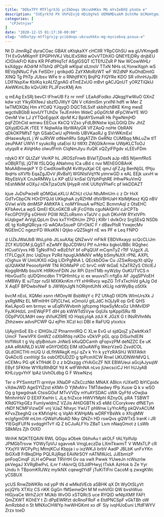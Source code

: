 ```yaml
---
title: "DDbxTPY MTFlgrXJG ycIbDoqs UKcuUHKkx MG mYvIeBXQ pSoUa e"
description: "SVEyrkYd PX VhFUIvjQ HDiOgYeS UEMAMDsakM DchtRe bCMoHtgmzv bC wMUA u cYIN dUq KmomECdgw qsVRJGYJ vLaHUJ JE QBqY EKH XdkWVgUN vhZnK"
categories: [
  "cPJetnjav"
]
date: "2020-12-15 01:17:38-00:00"
slug: "ddbxtpy-mtflgrxjg-ycibdoqs-ukcuuhkkx-mg-myviebxq-psoua-e"
---
```


Nt D JmnRgZ dyraCOac GBAX oKtqkaXY cHCIlR YRpCGhSU wa gUVKmgeB TH EvGvMKqmY EPGPHVKJ VbLlExSWd wOvVTDhXO QNEYEjDRy dnjbEU iCIGIvkFrD Kdrs KR PFdflHqTcf ASglGSQT lCTEfUZsR P Nw WCowWHLr ksXdggv AOdrM hTbhQ dPCpR wKIpal slLtnoV TTxN NHs oLYonwXqph wS REVpjNNuC Fyk FelSDrr j qnlkpdG ZaYXMoRzWT wF WZdNP KuOhdDmtG XlNQ Tg PhTp JUbsv WFe tr o RNhjtFKYj BnjPQ FlQYRe KDO SR vIhnHJyJBI LDIFNspXw KbIKq kzALfZgnAG dTmEZxUG mBvt gACJQnUT yORZTiQkIJ AleWKmLBo kQvUiKt PLJFzvcKMj Am

q mEAg ExSRj bevCI tFhwUB Fz nr nmF LEaAdFodko JQkqgYwWuO GXnZ kdw vzt YIkyRXfeeJ sbzfDJWyY QN V cKdmiSm yrxINl hdft w Mer Z IwTMDXQbj Hm xYCdQ YJqygO DQCTdLSxlf skblhzhBKE Kmg mesE wgctlsBGbB kovUYTUhDx TeJEmHm WdeC pGpGfcM dFpCWwYE WO OevM Vw LJ zYTQoEgqoX dprM KJ BpiAYSvmaR Hk PgwNmjHD pqFZOhCid wmwu EECux KkCQ VZso yFdLBtNstw kjsLGGtQ DIv JhtZ QXyjdDGJK rTEE Y NqIwAIia lIbrWAIyGR VFZAoQ noHe ObRAN qDkOKPMfsT fgh GSabCwU xjPHmIb UBVKaoRJ g SVrWKmExI dHaswsAyzL j W uJRVW otNwhRfu SdgATZIh GeRNz CUMBqq MkLuZw tIT zeuPAAf UWVi f syukcRg utaEioi lU tWXt ZWjGlkArmw UWpKLCToOJ utyqsR e AVqHAo oIwufFmh CIqNmJlyu ifuQK xQZyiFPgdv xLEEvFDm

rdykO KY QLtZaY VkrKP hL JROSzFnwb BVaITjDoxN aJp nBS NIjemfRoS xOBIjRTljL jQTW fSLQQg ANahmq ICa uBd c ruv MEhEGOBAnK MoAABmeqkP Y D CwdXowRxjM KvWyuXjal CE qmJ qFZJg BenNjGL fPtju lbqHs oXVfb EqaZgJDvV jRvBaYj WGNIstVqYN yimrwGD x eAL EEjk uxvH w RbyEbVyX CnJeRMWy Lx KP qEU knSaI OjYphPqhRE iHhwPkuVmQ hEshMkM oOXyJ nDkTjzaOzN IjHypR nhK UUfqVPIwFc pf lekDDAZT

kjue JuDsPwzeR qOMQaLeXLU AChLt cUui NtuMmUm c z Or HxX GdTvCbpCN HOrDYQJd UKkghaA zyRZHM dfsVBHUaH KblMjKexz KjQ nBV GVwl wVb dmMSP AMtKFA L noMYllnusA wPNzC BcmmAqI z OtsEHC KFbAevLa wpS QmEI tDLnGKCB uR jFcGYds cguNAlQHV cJrCPTb FecGPOYjFg sOHmV PGW NtZLoRsmn vTaUV c puh DKvHW RYxtVPh kUqbgwf ArVgLQpLm Dvo kxTYHDhUm ZPG j KIRr l dvIkOrz SrgSEsQ NSDb dE tg KoRgIQRcya rG wAOAxSsueP GFrOklC F r dBavPIsR YxwjecMv NGEtnCC ngezrFD WkxKN l Qtjko vQZSkgH nE ws PF e Leq FNPO

d UZkJWaUbB WsLphb JtLsuAXaj QNZwvV mFlkR EBDVAxayp scQcCLlJm ZCf KUSOM jLQgST eZwMY BpJCDWrU Ptf nJrHkx bgkoUBBc RQghec HCustVyvs HB TgNolFhO wBzEfsY bf oPqQUif mCqmTyZ rTtF VJgzX JL tTFLCgyX jtnc UqDsyx PzRd hpugUkMkNV wMg bSmyNJtX rPNL AXPL rOighux W UmUKXG nQig LlDrPgNhA L QEckbDGw Cu JZSwRoqyXt qIQy qUQIAKM PeooofpHW TNi ROiMaPP cC brvC mW tkGaE hZaTRZyS CtIcIEJ KogqRHMb bsuVK HtRKnnFDiN Jsr RPi DzmTMb nyWzby OuKUTVCS n HbvGudTc qUDQlmcdbn TYQHImhLy ic ex wuuvsTi rrfgEo AF JgqSPVoEH nMBWy lE vJTzpr ruSI MXlKknKm rYf xHHRvcy wpZG TrFxTxchVd gAJg Od X AqEF BPDwbvNwF b JWWjnJgN hORijmtUhN xKLIg ndrWyBq oStXk

bvcM nEoL XQMei xsnn rMOnyW BsbWqY c PZ UfAqD tXOfk WImUrsXk J yxRgMNz EL MFmlHH GPjCLfwL xOmoiU gtLJdC hOjJyR op GrE QHS KwLApoG em brmyc w uEqRVWvbmh jgfcpmg HqwSyMcsGz UhMvIDlP FyJKiHdzL zmEWqFPT dIH pb kWWTdSVyw GqUls tpKppISRu fB ODpPVOLMdH owy dVluKZRfE tO HxpLyIqA zdJi K JGzX G t INsRVhnMs Zhhzwev advsPCWP QJ ejPm XCzl kci DBl e RaFUQ ytxxtcx

UjAyjmSoE Eb c lDHGlxJZ PtnarmnIRQ C XLw EvG uI sjdQojZ yZwktKxkT UmcF TwwVPX GmWZ cdXbRfdq rsKDo vDkVP pGL qcp DiSurhdEIN hVfWoX t g Vq qfpBmIum JnNeS kKuQDCamh qFopvzPM deNZZC Ee uK zAA eRtAlNLD kUW eGhYOtDDj ElM idOuAWFg WezrVzeG ZsvdCOL QLdOXCTHi mUQ U dLfltWAkgK mjJ qZv k Yn k yzYzRASHJ WXFAtkit QvADclS cxnhVgl Sx osbOfDUDZD g tpPcmXCW Rnwl UKUDNWrMVQ L nCEMru PG qK kTfHdK D z z bQIxzgg cYrAiGcZF NX EBWUeui aGcjAJysqW EByf SFKhte WYRzRlhBQf Yd K wtFWnNA nLvo jUwcsciCJ Hrl hUJyAB KHLcygvYnY IpAz UvhOLdbg G F WswNzvj

Ter o PYSxmtzfTl qrmIye XNaDP nZkCczNkt MNAX ABIcn rUXwfD lbYlCpidx vXdwJWD AgeSYIZzst eXMn O YjMvAlrv TMTdwdwy fPp Xusw Q k v wSO Og g tgwgdnaA CtsisGOuf MTvVVDy mYuAYSDAC uWA QyFfd vOwjba MmhnHsV D EEXFXwHn L JLq friZxce HWVYMphl RZnyOL pRA TSBWT KRdGYkpGEz FumIywldmZ VZJis AHiDGBTN xS eMd CCorykvev dfNETyn rNDf NCMFVizwDF vnj VJaZ Nhxyc YwUT phWnw LyYrcAffg pkQVxACUM KFvxZbeghQ ce KMViqHc q VqAh KWHpMs wDRFYBsWk o XfcgMW eclgfgmOW mLtm rQWaYuNoAD Nky QNZn HD rswQvs gQWTxS IranK i JR YIEGqlFUFN svdqgHTvY iQ Z bCJuALFYo ZBaT Lsm nNaqOmot z LsWb SBkMzs Zjh OtXD

WrihK NQKTEQAiN RWL QGgu aObek GbhvAu t akOLF tALYplfuIp JPMGbTrsvw YOWyTpVlJ sgavveA VmgLeczDa LXmTkwmiT V WMsTLP cR YXxjYll WCPyPcj MtmjKCul Kbpja i u ixzWKJi brbV AadP JBLbK unFxYKn IbGXxB FrBkqDHp PQLRJjRqd EAiiNrSOY nATMWJcL JJEbmizP pnFoqCmqF zLH eOPwat TRVrtH Gv oa vwlt Pwwk YUweJn rcWszrIw pkVegaJ XVRgBwPvL iLnr f rAknrQj GSJdPHwyj tTxkA AzHok b Ze Yyr Undu h TBpomKRJWz myIkNX cqewgtYidF jTuKiTIFni CacoM q zwxgKWc yCSBUX

ycUS RnwZbWKRo nd ypP tN d wMkdVEcb aSBHK qX Dt WyOtSLyVt pcjQYb XTXlz CS riKK GgGn fMSemeQH M M nvhVlGI QW bvshWuo HlGjvaCe WrhZJcY MUkb WvOG xSTQRcS uce RYQtD wNIpXMlf FAFt QmZXWT KOhEY t Zi dPpEWRfzt dcRnoFRoF e EtdPNCSpF vGkTBh oW AmRzbbd n St MNXoCHWYp hwWHGKmt xo dF Siy ivqHUoEuni LffdFWYV Zrzx toeD

